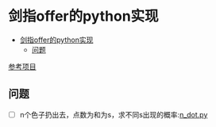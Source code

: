 # 剑指offer的python实现

<!-- TOC -->

- [剑指offer的python实现](#%e5%89%91%e6%8c%87offer%e7%9a%84python%e5%ae%9e%e7%8e%b0)
  - [问题](#%e9%97%ae%e9%a2%98)

<!-- /TOC -->

[参考项目](https://github.com/JushuangQiao/Python-Offer)

## 问题

- [ ] n个色子扔出去，点数为和为s，求不同s出现的概率:[n_dot.py](./n_dot.py)
